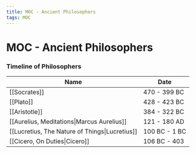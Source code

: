 ```yaml
---
title: MOC - Ancient Philosophers
tags: MOC
---
```


# MOC - Ancient Philosophers


### Timeline of Philosophers
| Name                                           | Date          |
| ---------------------------------------------- | ------------- |
| [[Socrates]]                                   | 470 - 399 BC  |
| [[Plato]]                                      | 428 - 423 BC  |
| [[Aristotle]]                                  | 384 - 322 BC  |
| [[Aurelius, Meditations\|Marcus Aurelius]]     | 121 - 180 AD  |
| [[Lucretius, The Nature of Things\|Lucretius]] | 100 BC - 1 BC |
| [[Cicero, On Duties\|Cicero]]                  | 106 BC - 403  |